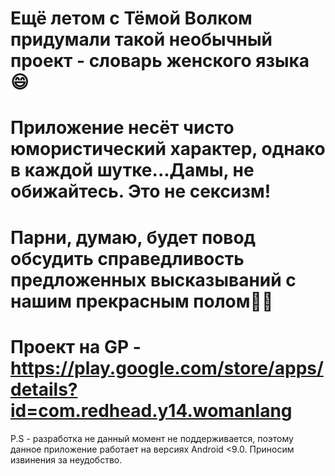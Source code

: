 # Ещё летом с Тёмой Волком придумали такой необычный проект - словарь женского языка😄

# Приложение несёт чисто юмористический характер, однако в каждой шутке...Дамы, не обижайтесь. Это не сексизм!

# Парни, думаю, будет повод обсудить справедливость предложенных высказываний с нашим прекрасным полом🤷‍♀

# Проект на GP - https://play.google.com/store/apps/details?id=com.redhead.y14.womanlang

P.S - разработка не данный момент не поддерживается, поэтому данное приложение работает на версиях Android <9.0. Приносим извинения за неудобство.
